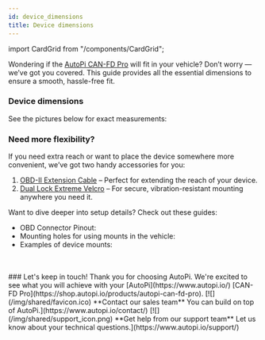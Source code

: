 ```yaml
---
id: device_dimensions
title: Device dimensions
---
```

import CardGrid from "/components/CardGrid"; 

Wondering if the [AutoPi CAN-FD Pro](https://shop.autopi.io/products/autopi-can-fd-pro) will fit in your vehicle? Don’t worry — we’ve got you covered. This guide provides all the essential dimensions to ensure a smooth, hassle-free fit.

### Device dimensions
See the pictures below for exact measurements: 



### Need more flexibility?
If you need extra reach or want to place the device somewhere more convenient, we’ve got two handy accessories for you:

1. [OBD-II Extension Cable](https://shop.autopi.io/products/obd-ii-extension-cable) – Perfect for extending the reach of your device. 
2. [Dual Lock Extreme Velcro](https://shop.autopi.io/products/dual-lock-extreme-velcro) – For secure, vibration-resistant mounting anywhere you need it. 


Want to dive deeper into setup details? Check out these guides:
* OBD Connector Pinout: 
* Mounting holes for using mounts in the vehicle: 
* Examples of device mounts: 

<br>
</br>
### Let's keep in touch!
Thank you for choosing AutoPi. We're excited to see what you will achieve with your [AutoPi](https://www.autopi.io/) [CAN-FD Pro](https://shop.autopi.io/products/autopi-can-fd-pro).

<CardGrid home>
[![](/img/shared/favicon.ico) **Contact our sales team** You can build on top of AutoPi.](https://www.autopi.io/contact/)
[![](/img/shared/support_icon.png) **Get help from our support team** Let us know about your technical questions.](https://www.autopi.io/support/)

</CardGrid>
